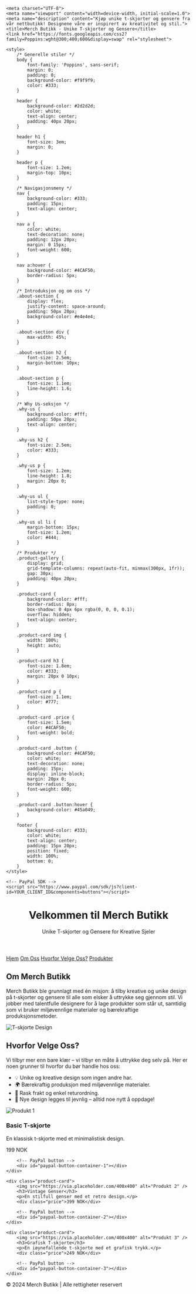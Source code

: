 <html lang="no">

<head>

    <meta charset="UTF-8">
    <meta name="viewport" content="width=device-width, initial-scale=1.0">
    <meta name="description" content="Kjøp unike t-skjorter og gensere fra vår nettbutikk! Designene våre er inspirert av kreativitet og stil.">
    <title>Merch Butikk - Unike T-skjorter og Gensere</title>
    <link href="https://fonts.googleapis.com/css2?family=Poppins:wght@300;400;600&display=swap" rel="stylesheet">

    <style>
        /* Generelle stiler */
        body {
            font-family: 'Poppins', sans-serif;
            margin: 0;
            padding: 0;
            background-color: #f9f9f9;
            color: #333;
        }

        header {
            background-color: #2d2d2d;
            color: white;
            text-align: center;
            padding: 40px 20px;
        }

        header h1 {
            font-size: 3em;
            margin: 0;
        }

        header p {
            font-size: 1.2em;
            margin-top: 10px;
        }

        /* Navigasjonsmeny */
        nav {
            background-color: #333;
            padding: 15px;
            text-align: center;
        }

        nav a {
            color: white;
            text-decoration: none;
            padding: 12px 20px;
            margin: 0 15px;
            font-weight: 600;
        }

        nav a:hover {
            background-color: #4CAF50;
            border-radius: 5px;
        }

        /* Introduksjon og om oss */
        .about-section {
            display: flex;
            justify-content: space-around;
            padding: 50px 20px;
            background-color: #e4e4e4;
        }

        .about-section div {
            max-width: 45%;
        }

        .about-section h2 {
            font-size: 2.5em;
            margin-bottom: 10px;
        }

        .about-section p {
            font-size: 1.1em;
            line-height: 1.6;
        }

        /* Why Us-seksjon */
        .why-us {
            background-color: #fff;
            padding: 50px 20px;
            text-align: center;
        }

        .why-us h2 {
            font-size: 2.5em;
            color: #333;
        }

        .why-us p {
            font-size: 1.2em;
            line-height: 1.8;
            margin: 20px 0;
        }

        .why-us ul {
            list-style-type: none;
            padding: 0;
        }

        .why-us ul li {
            margin-bottom: 15px;
            font-size: 1.2em;
            color: #444;
        }

        /* Produkter */
        .product-gallery {
            display: grid;
            grid-template-columns: repeat(auto-fit, minmax(300px, 1fr));
            gap: 30px;
            padding: 40px 20px;
        }

        .product-card {
            background-color: #fff;
            border-radius: 8px;
            box-shadow: 0 4px 6px rgba(0, 0, 0, 0.1);
            overflow: hidden;
            text-align: center;
        }

        .product-card img {
            width: 100%;
            height: auto;
        }

        .product-card h3 {
            font-size: 1.8em;
            color: #333;
            margin: 20px 0 10px;
        }

        .product-card p {
            font-size: 1.1em;
            color: #777;
        }

        .product-card .price {
            font-size: 1.5em;
            color: #4CAF50;
            font-weight: bold;
        }

        .product-card .button {
            background-color: #4CAF50;
            color: white;
            text-decoration: none;
            padding: 15px;
            display: inline-block;
            margin: 20px 0;
            border-radius: 5px;
            font-weight: 600;
        }

        .product-card .button:hover {
            background-color: #45a049;
        }

        footer {
            background-color: #333;
            color: white;
            text-align: center;
            padding: 15px 20px;
            position: fixed;
            width: 100%;
            bottom: 0;
        }
    </style>

    <!-- PayPal SDK -->
    <script src="https://www.paypal.com/sdk/js?client-id=YOUR_CLIENT_ID&components=buttons"></script>

</head>

<body>

<header>
    <h1>Velkommen til Merch Butikk</h1>
    <p>Unike T-skjorter og Gensere for Kreative Sjeler</p>
</header>

<nav>
    <a href="#">Hjem</a>
    <a href="#about">Om Oss</a>
    <a href="#why-us">Hvorfor Velge Oss?</a>
    <a href="#products">Produkter</a>
</nav>

<section id="about" class="about-section">
    <div>
        <h2>Om Merch Butikk</h2>
        <p>Merch Butikk ble grunnlagt med én misjon: å tilby kreative og unike design på t-skjorter og gensere til alle som elsker å uttrykke seg gjennom stil. Vi jobber med talentfulle designere for å lage produkter som står ut, samtidig som vi bruker miljøvennlige materialer og bærekraftige produksjonsmetoder.</p>
    </div>
    <div>
        <img src="https://via.placeholder.com/500" alt="T-skjorte Design" />
    </div>
</section>

<section id="why-us" class="why-us">
    <h2>Hvorfor Velge Oss?</h2>
    <p>Vi tilbyr mer enn bare klær – vi tilbyr en måte å uttrykke deg selv på. Her er noen grunner til hvorfor du bør handle hos oss:</p>
    <ul>
        <li>💡 Unike og kreative design som ingen andre har.</li>
        <li>🌍 Bærekraftig produksjon med miljøvennlige materialer.</li>
        <li>🔄 Rask frakt og enkel returordning.</li>
        <li>🎨 Nye design legges til jevnlig – alltid noe nytt å oppdage!</li>
    </ul>
</section>

<section id="products" class="product-gallery">
    <div class="product-card">
        <img src="https://via.placeholder.com/400x400" alt="Produkt 1" />
        <h3>Basic T-skjorte</h3>
        <p>En klassisk t-skjorte med et minimalistisk design.</p>
        <div class="price">199 NOK</div>

        <!-- PayPal button -->
        <div id="paypal-button-container-1"></div>
    </div>

    <div class="product-card">
        <img src="https://via.placeholder.com/400x400" alt="Produkt 2" />
        <h3>Vintage Genser</h3>
        <p>En stilfull genser med et retro design.</p>
        <div class="price">399 NOK</div>

        <!-- PayPal button -->
        <div id="paypal-button-container-2"></div>
    </div>

    <div class="product-card">
        <img src="https://via.placeholder.com/400x400" alt="Produkt 3" />
        <h3>Grafisk T-skjorte</h3>
        <p>En iøynefallende t-skjorte med et grafisk trykk.</p>
        <div class="price">249 NOK</div>

        <!-- PayPal button -->
        <div id="paypal-button-container-3"></div>
    </div>
</section>

<footer>
    <p>&copy; 2024 Merch Butikk | Alle rettigheter reservert</p>
</footer>

<script>
    // Funksjon for å rendere PayPal-knappene
    function renderPaypalButton(productId, price) {
        paypal.Buttons({
            createOrder: function(data, actions) {
                return actions.order.create({
                    purchase_units: [{
                        amount: {
                            value: price
                        }
                    }]
                });
            },
            onApprove: function(data, actions) {
                return actions.order.capture().then(function(details) {
                    alert('Betalingen var vellykket, ' + details.payer.name.given_name);
                });
            },
            onError: function(err) {
                alert('Noe gikk galt. Prøv igjen senere.');
            }
        }).render('#paypal-button-container-' + productId);  // Plasseringen av knappen
    }

    // Kjør funksjonen når dokumentet er lastet
    document.addEventListener('DOMContentLoaded', function() {
        renderPaypalButton(1, '199.00');
        renderPaypalButton(2, '399.00');
        renderPaypalButton(3, '249.00');
    });
</script>

</body>

</html>
